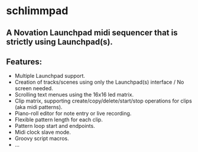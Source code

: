 # schlimmpad
## A Novation Launchpad midi sequencer that is strictly using Launchpad(s).

## Features:

* Multiple Launchpad support.
* Creation of tracks/scenes using only the Launchpad(s) interface / No screen needed.
* Scrolling text menues using the 16x16 led matrix.
* Clip matrix, supporting create/copy/delete/start/stop operations for clips (aka midi patterns).
* Piano-roll editor for note entry or live recording.
* Flexible pattern length for each clip.
* Pattern loop start and endpoints.
* Midi clock slave mode.
* Groovy script macros.
* ...

